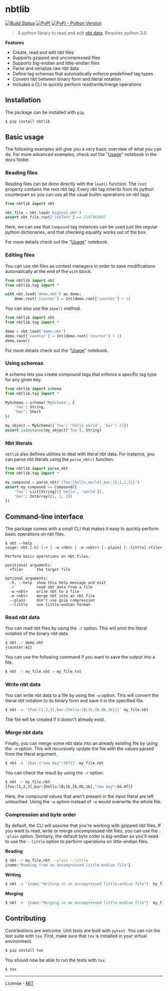 # nbtlib

[![Build Status](https://travis-ci.org/vberlier/nbtlib.svg?branch=master)](https://travis-ci.org/vberlier/nbtlib)
[![PyPI](https://img.shields.io/pypi/v/nbtlib.svg)](https://pypi.org/project/nbtlib/)
[![PyPI - Python Version](https://img.shields.io/pypi/pyversions/nbtlib.svg)](https://pypi.org/project/nbtlib/)

> A python library to read and edit [nbt data](http://wiki.vg/NBT). Requires
python 3.6.

**Features**

- Create, read and edit nbt files
- Supports gzipped and uncompressed files
- Supports big-endian and little-endian files
- Parse and serialize raw nbt data
- Define tag schemas that automatically enforce predefined tag types
- Convert nbt between binary form and literal notation
- Includes a CLI to quickly perform read/write/merge operations

## Installation

The package can be installed with `pip`.

```bash
$ pip install nbtlib
```

## Basic usage

The following examples will give you a very basic overview of what you
can do. For more advanced examples, check out the
"[Usage](https://github.com/vberlier/nbtlib/blob/master/docs/Usage.ipynb)"
notebook in the docs folder.

### Reading files

Reading files can be done directly with the `load()` function. The
`root` property contains the root nbt tag. Every nbt tag inherits from
its python counterpart so you can use all the usual builtin operations
on nbt tags.

```python
from nbtlib import nbt

nbt_file = nbt.load('bigtest.nbt')
assert nbt_file.root['intTest'] == 2147483647
```

Here, we can see that `Compound` tag instances can be used just like
regular python dictionaries, and that checking equality works out of the
box.

For more details check out the "[Usage](https://github.com/vberlier/nbtlib/blob/master/docs/Usage.ipynb)"
notebook.

### Editing files

You can use nbt files as context managers in order to save modifications
automatically at the end of the `with` block.

```python
from nbtlib import nbt
from nbtlib.tag import *

with nbt.load('demo.nbt') as demo:
    demo.root['counter'] = Int(demo.root['counter'] + 1)
```

You can also use the `save()` method.

```python
from nbtlib import nbt
from nbtlib.tag import *

demo = nbt.load('demo.nbt')
demo.root['counter'] = Int(demo.root['counter'] + 1)
demo.save()
```

For more details check out the "[Usage](https://github.com/vberlier/nbtlib/blob/master/docs/Usage.ipynb)"
notebook.

### Using schemas

A schema lets you create compound tags that enforce a specific tag type
for any given key.

```python
from nbtlib import schema
from nbtlib.tag import *

MySchema = schema('MySchema', {
    'foo': String,
    'bar': Short
})

my_object = MySchema({'foo': 'hello world', 'bar': 21})
assert isinstance(my_object['foo'], String)
```

### Nbt literals

`nbtlib` also defines utilities to deal with literal nbt data. For
instance, you can parse nbt literals using the `parse_nbt()` function.

```python
from nbtlib import parse_nbt
from nbtlib.tag import *

my_compound = parse_nbt('{foo:[hello,world],bar:[I;1,2,3]}')
assert my_compound == Compound({
    'foo': List[String](['hello', 'world']),
    'bar': IntArray([1, 2, 3])
})
```

## Command-line interface

The package comes with a small CLI that makes it easy to quickly perform
basic operations on nbt files.

```
$ nbt --help
usage: nbt [-h] (-r | -w <nbt> | -m <nbt>) [--plain] [--little] <file>

Perform basic operations on nbt files.

positional arguments:
  <file>      the target file

optional arguments:
  -h, --help  show this help message and exit
  -r          read nbt data from a file
  -w <nbt>    write nbt to a file
  -m <nbt>    merge nbt into an nbt file
  --plain     don't use gzip compression
  --little    use little-endian format
```

### Read nbt data

You can read nbt files by using the `-r` option. This will print the
literal notation of the binary nbt data.

```bash
$ nbt -r demo.nbt
{counter:42}
```

You can use the following command if you want to save the output into a
file.

```bash
$ nbt -r my_file.nbt > my_file.txt
```

### Write nbt data

You can write nbt data to a file by using the `-w` option. This will
convert the literal nbt notation to its binary form and save it in the
specified file.

```bash
$ nbt -w '{foo:[1,2,3],bar:{hello:[B;1b,1b,0b,1b]}}' my_file.nbt
```

The file will be created if it doesn't already exist.

### Merge nbt data

Finally, you can merge some nbt data into an already existing file by
using the `-m` option. This will recursively update the file with
the values parsed from the literal argument.

```bash
$ nbt -m '{bar:{"new key":56f}}' my_file.nbt
```

You can check the result by using the `-r` option.

```bash
$ nbt -r my_file.nbt
{foo:[1,2,3],bar:{hello:[B;1b,1b,0b,1b],"new key":56.0f}}
```

Here, the compound values that aren't present in the input literal are
left untouched. Using the `-w` option instead of `-m` would
overwrite the whole file.

### Compression and byte order

By default, the CLI will assume that you're working with gzipped nbt
files. If you want to read, write or merge uncompressed nbt files, you
can use the `--plain` option. Similarly, the default byte order is
big-endian so you'll need to use the `--little` option to perform
operations on little-endian files.

**Reading**

```bash
$ nbt -r my_file.nbt --plain --little
{name:"Reading from an uncompressed little-endian file"}
```

**Writing**

```bash
$ nbt -w '{name:"Writing in an uncompressed little-endian file"}' my_file.nbt --plain --little
```

**Merging**

```bash
$ nbt -m '{name:"Merging in an uncompressed little-endian file"}' my_file.nbt --plain --little
```

## Contributing

Contributions are welcome. Unit tests are built with `pytest`. You can
run the test suite with `tox`. First, make sure that `tox` is installed
in your virtual environment.

```bash
$ pip install tox
```

You should now be able to run the tests with `tox`.

```bash
$ tox
```

----

License - [MIT](https://github.com/vberlier/nbtlib/blob/master/LICENSE)

